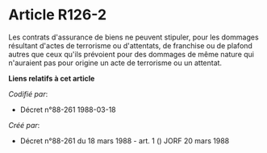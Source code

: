 # Article R126-2

Les contrats d'assurance de biens ne peuvent stipuler, pour les dommages résultant d'actes de terrorisme ou d'attentats, de
franchise ou de plafond autres que ceux qu'ils prévoient pour des dommages de même nature qui n'auraient pas pour origine un
acte de terrorisme ou un attentat.

**Liens relatifs à cet article**

_Codifié par_:

  - Décret n°88-261 1988-03-18

_Créé par_:

  - Décret n°88-261 du 18 mars 1988 - art. 1 () JORF 20 mars 1988
